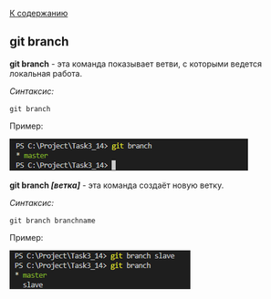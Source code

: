 [К содержанию](./README.md)

## git branch
**git branch** - эта команда показывает ветви, с которыми ведется локальная работа.
<!--синтаксис-->
_Cинтаксис:_
```
git branch
```

Пример:

![git branch.png](./assets/git%20branch.png)

**git branch *[ветка]*** - эта команда создаёт новую ветку.

_Cинтаксис:_
```
git branch branchname
```
Пример:

![git branch slave.png](./assets/git%20branch%20slave.png)